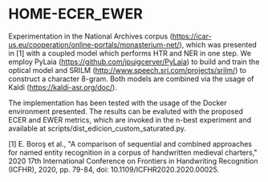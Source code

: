 # HOME-ECER_EWER

Experimentation in the National Archives corpus (https://icar-us.eu/cooperation/online-portals/monasterium-net/), which was presented in [1] with a coupled model which performs HTR and NER in one step. We employ PyLaia (https://github.com/jpuigcerver/PyLaia) to build and train the optical model and SRILM (http://www.speech.sri.com/projects/srilm/) to construct a character 8-gram. Both models are combined via the usage of Kaldi (https://kaldi-asr.org/doc/).

The implementation has been tested with the usage of the Docker environment presented. The results can be evaluted with the proposed ECER and EWER metrics, which are invoked in the n-best experiment and available at scripts/dist_edicion_custom_saturated.py.

[1] E. Boroş et al., "A comparison of sequential and combined approaches for named entity recognition in a corpus of handwritten medieval charters," 2020 17th International Conference on Frontiers in Handwriting Recognition (ICFHR), 2020, pp. 79-84, doi: 10.1109/ICFHR2020.2020.00025.
